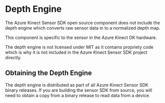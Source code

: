 # Depth Engine

The Azure Kinect Sensor SDK open source component does not include the depth engine which
converts raw sensor data in to a normalized depth map.

This component is specific to the sensor in the Azure Kinect DK hardware.

The depth engine is not licensed under MIT as it contains propriety code which is why it
is not included in the Azure Kinect Sensor SDK project directly.

## Obtaining the Depth Engine

The depth engine is distributed as part of all Azure Kinect Sensor SDK binary releases.
If you are building the sensor SDK from source, you will need to obtain a copy from a binary
release to read data from a device.

